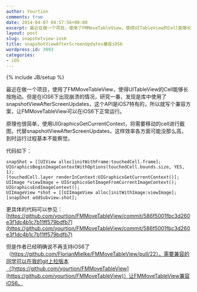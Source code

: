 ```yaml
---
author: Yourtion
comments: true
date: 2014-04-07 04:57:56+00:00
excerpt: 最近在做一个项目，使用了FMMoveTableView，使得UITableView的Cell能够长按拖动。但是在iOS6下出现崩溃的情况，研究一番，发现是库中使用了snapshotViewAfterScreenUpdates，这个API是iOS7特有的，所以就写个兼容方案，让FMMoveTableView可以在iOS6下正常运行。
layout: post
slug: snapshotview-ios6
title: snapshotViewAfterScreenUpdates兼容iOS6
wordpress_id: 3993
categories:
- iOS
---
```

{% include JB/setup %}

最近在做一个项目，使用了FMMoveTableView，使得UITableView的Cell能够长按拖动。但是在iOS6下出现崩溃的情况，研究一番，发现是库中使用了snapshotViewAfterScreenUpdates，这个API是iOS7特有的，所以就写个兼容方案，让FMMoveTableView可以在iOS6下正常运行。

原理也很简单，使用UIGraphicsGetCurrentContext，将需要移动的cell进行截图，代替snapshotViewAfterScreenUpdates，这样效率各方面可能没那么高，到时运行过程基本不能察觉。

代码如下：

```objc
snapShot = [[UIView alloc]initWithFrame:touchedCell.frame];
UIGraphicsBeginImageContextWithOptions(touchedCell.bounds.size, YES, 1);
[touchedCell.layer renderInContext:UIGraphicsGetCurrentContext()];
UIImage *viewImage = UIGraphicsGetImageFromCurrentImageContext();
UIGraphicsEndImageContext();
UIImageView *shot = [[UIImageView alloc]initWithImage:viewImage];
[snapShot addSubview:shot];
```

更具体的代码可以参见：[https://github.com/yourtion/FMMoveTableView/commit/586f5001fbc3d260e3f1dc4b1c7b11ff579bdfb7](https://github.com/yourtion/FMMoveTableView/commit/586f5001fbc3d260e3f1dc4b1c7b11ff579bdfb7)

但是作者已经明确说不再支持iOS6了（https://github.com/FlorianMielke/FMMoveTableView/pull/22）。需要兼容的同学可以在我的git上拉版本（[https://github.com/yourtion/FMMoveTableView](https://github.com/yourtion/FMMoveTableView)）让FMMoveTableView兼容iOS6。

